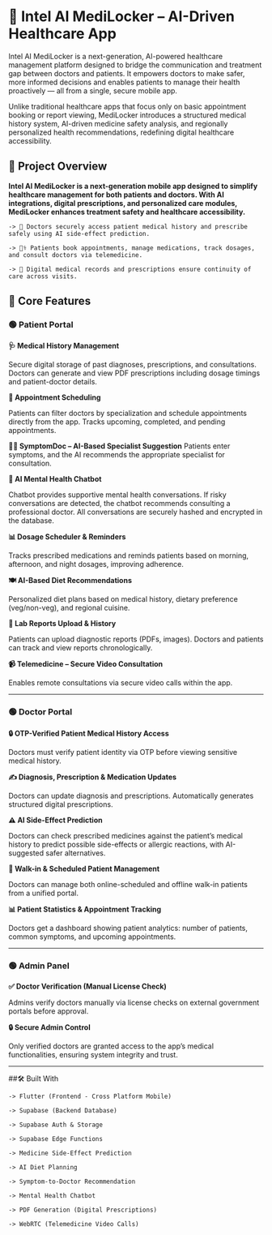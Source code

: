 # 🏥 Intel AI MediLocker – AI-Driven Healthcare App

Intel AI MediLocker is a next-generation, AI-powered healthcare management platform designed to bridge the communication and treatment gap between doctors and patients. It empowers doctors to make safer, more informed decisions and enables patients to manage their health proactively — all from a single, secure mobile app.

Unlike traditional healthcare apps that focus only on basic appointment booking or report viewing, MediLocker introduces a structured medical history system, AI-driven medicine safety analysis, and regionally personalized health recommendations, redefining digital healthcare accessibility.

## 🚀 Project Overview

**Intel AI MediLocker is a next-generation mobile app designed to simplify healthcare management for both patients and doctors. With AI integrations, digital prescriptions, and personalized care modules, MediLocker enhances treatment safety and healthcare accessibility.**
```
-> 💊 Doctors securely access patient medical history and prescribe safely using AI side-effect prediction.

-> 🧑‍⚕️ Patients book appointments, manage medications, track dosages, and consult doctors via telemedicine.

-> 📄 Digital medical records and prescriptions ensure continuity of care across visits.
```

 ## 🎯 Core Features

### 🟢 Patient Portal

**🩺 Medical History Management**

Secure digital storage of past diagnoses, prescriptions, and consultations. Doctors can generate and view PDF prescriptions including dosage timings and patient-doctor details.

**📅 Appointment Scheduling**

Patients can filter doctors by specialization and schedule appointments directly from the app. Tracks upcoming, completed, and pending appointments.

**🧑‍⚕️ SymptomDoc – AI-Based Specialist Suggestion**
Patients enter symptoms, and the AI recommends the appropriate specialist for consultation.

**🧘 AI Mental Health Chatbot**

Chatbot provides supportive mental health conversations. If risky conversations are detected, the chatbot recommends consulting a professional doctor. All conversations are securely hashed and encrypted in the database.

**📊 Dosage Scheduler & Reminders**

Tracks prescribed medications and reminds patients based on morning, afternoon, and night dosages, improving adherence.

**🍽️ AI-Based Diet Recommendations**

Personalized diet plans based on medical history, dietary preference (veg/non-veg), and regional cuisine.

**📑 Lab Reports Upload & History**

Patients can upload diagnostic reports (PDFs, images). Doctors and patients can track and view reports chronologically.

**📹 Telemedicine – Secure Video Consultation**

Enables remote consultations via secure video calls within the app.

---

### 🟢 Doctor Portal

**🔒 OTP-Verified Patient Medical History Access**

Doctors must verify patient identity via OTP before viewing sensitive medical history.

**✍️ Diagnosis, Prescription & Medication Updates**

Doctors can update diagnosis and prescriptions. Automatically generates structured digital prescriptions.

**⚠️ AI Side-Effect Prediction**

Doctors can check prescribed medicines against the patient’s medical history to predict possible side-effects or allergic reactions, with AI-suggested safer alternatives.

**🏥 Walk-in & Scheduled Patient Management**

Doctors can manage both online-scheduled and offline walk-in patients from a unified portal.

**📊 Patient Statistics & Appointment Tracking**

Doctors get a dashboard showing patient analytics: number of patients, common symptoms, and upcoming appointments.

---

### 🟢 Admin Panel

**✅ Doctor Verification (Manual License Check)**

Admins verify doctors manually via license checks on external government portals before approval.

**🔒 Secure Admin Control**

Only verified doctors are granted access to the app’s medical functionalities, ensuring system integrity and trust.

---

##🛠️ Built With


```
-> Flutter (Frontend - Cross Platform Mobile)

-> Supabase (Backend Database)

-> Supabase Auth & Storage

-> Supabase Edge Functions

-> Medicine Side-Effect Prediction

-> AI Diet Planning

-> Symptom-to-Doctor Recommendation

-> Mental Health Chatbot

-> PDF Generation (Digital Prescriptions)

-> WebRTC (Telemedicine Video Calls)

```



 
